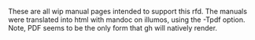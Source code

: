 These are all wip manual pages intended to support this rfd. The manuals
were translated into html with mandoc on illumos, using the -Tpdf
option. Note, PDF seems to be the only form that gh will natively
render.
